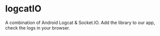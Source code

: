 # logcatIO
A combination of Android Logcat &amp; Socket.IO. Add the library to our app, check the logs in your browser. 
